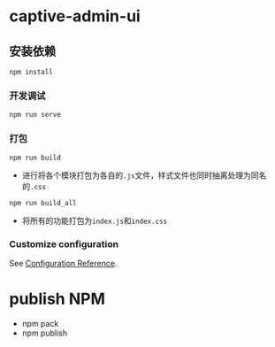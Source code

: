 # captive-admin-ui

## 安装依赖
```
npm install
```

### 开发调试
```
npm run serve
```

### 打包
```
npm run build
```
- 进行将各个模块打包为各自的`.js`文件，样式文件也同时抽离处理为同名的`.css`
```
npm run build_all
```
- 将所有的功能打包为`index.js`和`index.css`



### Customize configuration
See [Configuration Reference](https://cli.vuejs.org/config/).


# publish NPM
- npm pack
- npm publish